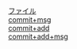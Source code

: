 [ファイル](ファイル.md)  
[commit+msg](commit+msg.md)  
[commit+add](commit+add.md)  
[commit+add+msg](commit+add+msg.md)  
